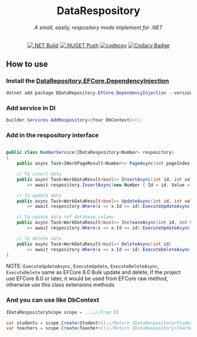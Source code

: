 <h1 align="center">
DataRespository
</h1>

<h6 align="center">
A small, easily, respository mode implement for .NET
</h6>

<div align="center">

[![.NET Build](https://github.com/Cricle/DataRepository/actions/workflows/dotnet.yml/badge.svg)](https://github.com/Cricle/DataRepository/actions/workflows/dotnet.yml)
[![.NUGET Push](https://github.com/Cricle/DataRepository/actions/workflows/nuget.yml/badge.svg)](https://github.com/Cricle/DataRepository/actions/workflows/nuget.yml)
[![codecov](https://codecov.io/gh/Cricle/DataRepository/graph/badge.svg?token=XOmsOPqYJU)](https://codecov.io/gh/Cricle/DataRepository)
[![Codacy Badge](https://app.codacy.com/project/badge/Grade/fdb99efc07604de9b23709cd19e2d863)](https://app.codacy.com/gh/Cricle/DataRepository/dashboard?utm_source=gh&utm_medium=referral&utm_content=&utm_campaign=Badge_grade)

</div>

## How to use

### Install the [DataRepository.EFCore.DependencyInjection](https://www.nuget.org/packages/DDataRepository.EFCore.DependencyInjection)

```powershell
dotnet add package DDataRepository.EFCore.DependencyInjection --version 1.0.3
```

### Add service in DI

```csharp
builder.Services.AddRespository<{Your DbContext}>();
```

### Add in the respository interface

```csharp

public class NumberService(IDataRespository<Number> respository)
{
    public async Task<IWorkPageResult<Number>> PageAsync(int pageIndex, int pageSize) => await respository.PageQueryAsync(pageIndex, pageSize);

    // To insert data
    public async Task<WorkDataResult<bool>> InsertAsync(int id, int value)
        => await respository.InsertAsync(new Number { Id = id, Value = value }) > 0;

    // To update data
    public async Task<WorkDataResult<bool>> UpdateAsync(int id, int value)
        => await respository.Where(x => x.Id == id).ExecuteUpdateAsync(x => x.SetProperty(y => y.Value, value)) > 0;

    // To update data ref database column
    public async Task<WorkDataResult<bool>> IncreaseAsync(int id, int value)
        => await respository.Where(x => x.Id == id).ExecuteUpdateAsync(x => x.SetProperty(y => y.Value, y => y.Value + value)) > 0;

    // To delete data
    public async Task<WorkDataResult<bool>> DeleteAsync(int id)
        => await respository.Where(x => x.Id == id).ExecuteDeleteAsync() > 0;
}

```

NOTE: `ExecuteUpdateAsync`, `ExecuteUpdate`, `ExecuteDeleteAsync`, `ExecuteDelete` same as EFCore 8.0 Bulk update and delete, if the project use EFCore 8.0 or later, it would be used from EFCore raw method, otherwise use this class extensions methods

### And you can use like DbContext

```csharp
IDataRespositoryScope scope = ...;//From DI

var students = scope.Create<Student>();//Return IDataRespository<Student>
var teachers = scope.Create<Teacher>();//Return IDataRespository<Teacher>

```
